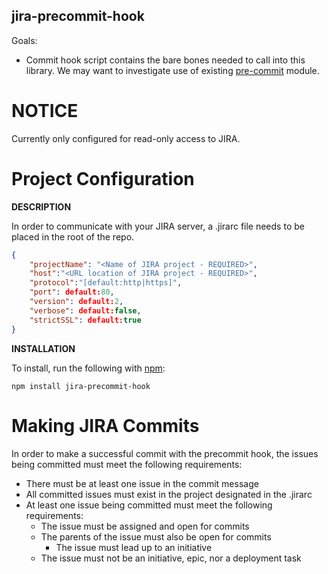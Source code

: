 jira-precommit-hook
-------------------

Goals:

- Commit hook script contains the bare bones needed to call into this library.
  We may want to investigate use of existing
  [pre-commit](https://www.npmjs.com/package/pre-commit) module.


# NOTICE

Currently only configured for read-only access to JIRA.

# Project Configuration

**DESCRIPTION**

In order to communicate with your JIRA server, a .jirarc file needs to be placed in the root of the repo.

```json
{
	"projectName": "<Name of JIRA project - REQUIRED>",
	"host":"<URL location of JIRA project - REQUIRED>",
	"protocol":"[default:http|https]",
	"port": default:80,
	"version": default:2,
	"verbose": default:false,
	"strictSSL": default:true
}
```

**INSTALLATION**

To install, run the following with [npm](https://www.npmjs.com):
```
npm install jira-precommit-hook
```

# Making JIRA Commits

In order to make a successful commit with the precommit hook, the issues being committed must meet the following requirements:

- There must be at least one issue in the commit message
- All committed issues must exist in the project designated in the .jirarc
- At least one issue being committed must meet the following requirements:
  - The issue must be assigned and open for commits
  - The parents of the issue must also be open for commits
    - The issue must lead up to an initiative
  - The issue must not be an initiative, epic, nor a deployment task
